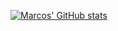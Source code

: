 [![Marcos' GitHub stats](https://github-readme-stats.vercel.app/api?username=marcosb74&count_private=true&show_icons=true&theme=tokyonight)](https://github.com/anuraghazra/github-readme-stats)
